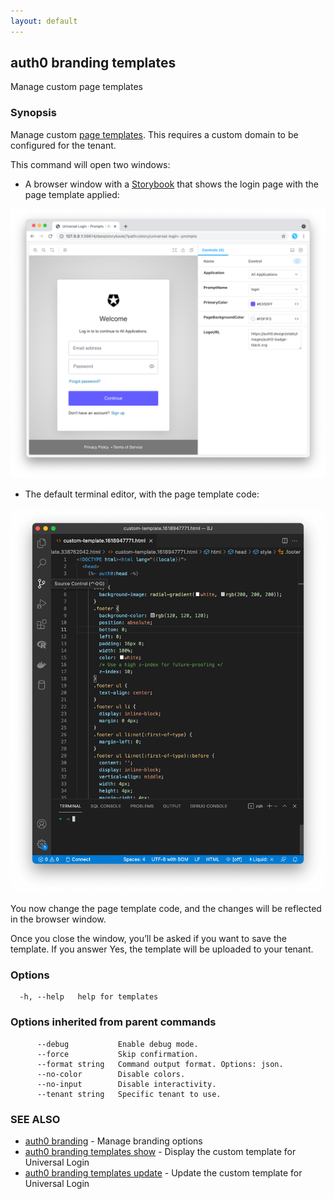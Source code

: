 ```yaml
---
layout: default
---
```

## auth0 branding templates

Manage custom page templates

### Synopsis

Manage custom [page templates](https://auth0.com/docs/universal-login/new-experience/universal-login-page-templates). This requires a custom domain to be configured for the tenant.

This command will open two windows:

* A browser window with a [Storybook](https://storybook.js.org/) that shows the login page with the page template applied:

![storybook](images/templates-storybook.png)

* The default terminal editor, with the page template code:

![storybook](images/templates-vs-code.png)

You now change the page template code, and the changes will be reflected in the browser window. 

Once you close the window, you’ll be asked if you want to save the template. If you answer Yes, the template will be uploaded to your tenant.


### Options

```
  -h, --help   help for templates
```

### Options inherited from parent commands

```
      --debug           Enable debug mode.
      --force           Skip confirmation.
      --format string   Command output format. Options: json.
      --no-color        Disable colors.
      --no-input        Disable interactivity.
      --tenant string   Specific tenant to use.
```

### SEE ALSO

* [auth0 branding](auth0_branding.md)	 - Manage branding options
* [auth0 branding templates show](auth0_branding_templates_show.md)	 - Display the custom template for Universal Login
* [auth0 branding templates update](auth0_branding_templates_update.md)	 - Update the custom template for Universal Login


